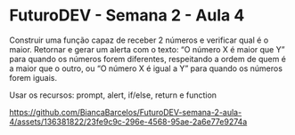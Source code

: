 # FuturoDEV - Semana 2 - Aula 4

Construir uma função capaz de receber 2 números e verificar qual é o
maior. Retornar e gerar um alerta com o texto: “O número X é maior que Y” para
quando os números forem diferentes, respeitando a ordem de quem é a maior que
o outro, ou “O número X é igual a Y” para quando os números forem iguais.

Usar os recursos: prompt, alert, if/else, return e function



https://github.com/BiancaBarcelos/FuturoDEV-semana-2-aula-4/assets/136381822/23fe9c9c-296e-4568-95ae-2a6e77e9274a

